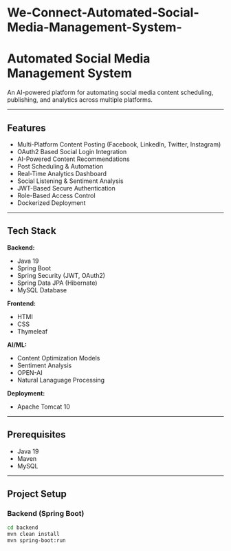# We-Connect-Automated-Social-Media-Management-System-

# Automated Social Media Management System

An AI-powered platform for automating social media content scheduling, publishing, and analytics across multiple platforms.

---

## Features

- Multi-Platform Content Posting (Facebook, LinkedIn, Twitter, Instagram)
- OAuth2 Based Social Login Integration
- AI-Powered Content Recommendations
- Post Scheduling & Automation
- Real-Time Analytics Dashboard
- Social Listening & Sentiment Analysis
- JWT-Based Secure Authentication
- Role-Based Access Control
- Dockerized Deployment

---

## Tech Stack

**Backend:**
- Java 19
- Spring Boot
- Spring Security (JWT, OAuth2)
- Spring Data JPA (Hibernate)
- MySQL Database

**Frontend:**
- HTMl
- CSS
- Thymeleaf

**AI/ML:**
- Content Optimization Models
- Sentiment Analysis
- OPEN-AI
- Natural Lanaguage Processing

**Deployment:**
- Apache Tomcat 10

---

## Prerequisites

- Java 19
- Maven
- MySQL

---

## Project Setup
### Backend (Spring Boot)

```bash
cd backend
mvn clean install
mvn spring-boot:run
